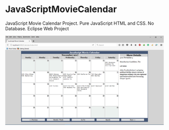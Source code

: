 # JavaScriptMovieCalendar
JavaScript Movie Calendar Project. Pure JavaScript HTML and CSS. No Database. Eclipse Web Project

![alt text](screenshots/screen_1.png "Browser Screenshot")



